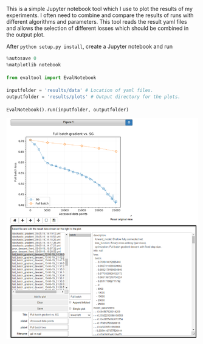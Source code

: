 This is a simple Jupyter notebook tool which I use to plot the results of my experiments.
I often need to combine and compare the results of runs with different algorithms and parameters.
This tool reads the result yaml files and allows the selection of different losses which
should be combined in the output plot.

After `python setup.py install`, create a Jupyter notebook and run

```python
%autosave 0
%matplotlib notebook

from evaltool import EvalNotebook

inputfolder = 'results/data' # Location of yaml files.
outputfolder = 'results/plots' # Output directory for the plots.

EvalNotebook().run(inputfolder, outputfolder)
```

![](example.png)